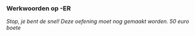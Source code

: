### Werkwoorden op -ER 
*Stop, je bent de snel! Deze oefening moet nog gemaakt worden. 50 euro boete*
